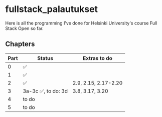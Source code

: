 # fullstack_palautukset

Here is all the programming I've done for Helsinki University's course Full Stack Open so far.

## Chapters
| Part | Status | Extras to do |
| ---- | ------ | ------------ |
| 0    | ✅     |              |
| 1    | ✅     |              |
| 2    | ✅     | 2.9, 2.15, 2.17-2.20 |
| 3    | 3a-3c ✅, to do: 3d | 3.8, 3.17, 3.20 |
| 4    | to do  |
| 5    | to do  |
